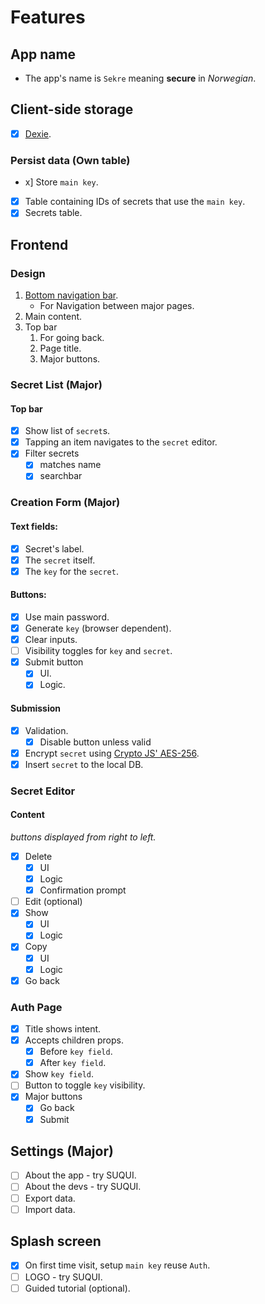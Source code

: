 # Features
## App name
* The app's name is `Sekre` meaning __secure__ in _Norwegian_.
## Client-side storage
- [x] [Dexie](https://dexie.org/docs/Tutorial/React).
### Persist data (Own table)
- x] Store `main key`.
- [x] Table containing IDs of secrets that use the `main key`.
- [X] Secrets table.
  
## Frontend
### Design
1. [Bottom navigation bar](https://callstack.github.io/react-native-paper/bottom-navigation.html).
   * For Navigation between major pages.
2. Main content.
3. Top bar
   1. For going back.
   2. Page title.
   3. Major buttons.
   
### Secret List (Major)
#### Top bar
- [x] Show list of `secret`s.
- [x] Tapping an item navigates to the `secret` editor.
- [x] Filter secrets
  - [x] matches name
  - [x] searchbar
### Creation Form (Major)
#### Text fields:
- [x] Secret's label.
- [x] The `secret` itself.
- [x] The `key` for the `secret`.

#### Buttons:
- [x] Use main password.
- [x] Generate `key` (browser dependent).
- [x] Clear inputs.
- [ ] Visibility toggles for `key` and `secret`.
- [x] Submit button
    - [x] UI.
    - [x] Logic.

#### Submission
- [x] Validation.
  - [x] Disable button unless valid
- [x] Encrypt `secret` using [Crypto JS' AES-256](https://cryptojs.gitbook.io/docs/).
- [x] Insert `secret` to the local DB.

### Secret Editor
#### Content
_buttons displayed from right to left._
- [x] Delete
  - [x] UI
  - [x] Logic
  - [x] Confirmation prompt
- [ ] Edit (optional)
- [x] Show
  - [x] UI
  - [x] Logic
- [x] Copy
  - [x] UI
  - [x] Logic
- [x] Go back

### Auth Page
- [x] Title shows intent.
- [x] Accepts children props.
  - [x] Before `key field`.
  - [x] After `key field`. 
- [x] Show `key field`.
- [ ] Button to toggle `key` visibility.
- [x] Major buttons
  - [x] Go back
  - [x] Submit

## Settings (Major)
- [ ] About the app - try SUQUI.
- [ ] About the devs - try SUQUI.
- [ ] Export data.
- [ ] Import data.
## Splash screen
- [x] On first time visit, setup `main key` reuse `Auth`.
- [ ] LOGO - try SUQUI.
- [ ] Guided tutorial (optional).